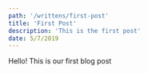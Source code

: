 ```yaml
---
path: '/writtens/first-post'
title: 'First Post'
description: 'This is the first post'
date: 5/7/2019
---
```

Hello! This is our first blog post